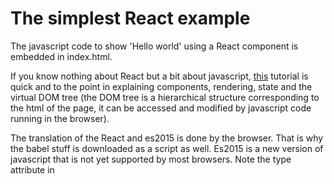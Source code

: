 # The simplest React example 

The javascript code to show 'Hello world' using a React component is embedded in index.html.

If you know nothing about React but a bit about javascript, 
[this](http://www.jackcallister.com/2015/01/05/the-react-quick-start-guide.html) tutorial 
is quick and to the point in explaining components, rendering, state and the virtual DOM tree (the DOM
tree is a hierarchical structure corresponding to the html of the page, it can be accessed and
modified by javascript code running in the browser).


The translation of the React and es2015 is done by the browser. That is why the babel stuff is
downloaded as a script as well. Es2015 is a new version of javascript that is not yet supported by
most browsers. Note the type attribute in <script type="text/babel"> which tells the browser to use
babel first and then execute the result of the transpilation (a 'transpiler' is a 'source to source'
compiler).



